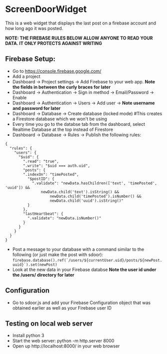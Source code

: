 # ScreenDoorWidget

This is a web widget that displays the last post on a firebase account and how long ago it was posted.

**NOTE: THE FIREBASE RULES BELOW ALLOW ANYONE TO READ YOUR DATA. IT ONLY PROTECTS AGAINST WRITING**

## Firebase Setup:
* Go to https://console.firebase.google.com/
* Add a project
* Dashboard -> Project settings -> Add Firebase to your web app. **Note the fields in between the curly braces for later**
* Dashboard -> Authentication -> Sign in method -> Email/Password -> Enable
* Dashboard -> Authentication -> Users -> Add user -> **Note username and password for later**
* Dashboard -> Database -> Create database (locked mode) #This creates a Firestore database which we won't be using
* Every time you go to the databse tab from the dashboard, select Realtime Database at the top instead of Firestore
* Dashboard -> Database  -> Rules -> Publish the following rules:
```
{
  "rules": {
    "users": {
      "$uid": {
        ".read": "true",
        ".write": "$uid === auth.uid",
        "posts": {
        ".indexOn": "timePosted",
          "$postID": {
          	".validate": "newData.hasChildren(['text', 'timePosted', 'uuid']) &&
          	    newData.child('text').isString() &&
                    newData.child('timePosted').isNumber() &&
                    newData.child('uuid').isString()"
          }
        },
        "lastHeartbeat": {
          ".validate": "newData.isNumber()"
        }
      }
    }
  }
}
```
* Post a message to your database with a command similar to the following (or just make the post with sdoor):
```firebase.database().ref(`/users/${currentUser.uid}/posts/${newPost.uuid}`).set(newPost)```
* Look at the new data in your Firebase databse **Note the user id under the /users/ directory for later**

## Configuration
* Go to sdoor.js and add your Firebase Configuration object that was obtained earlier as well as your Firebase user ID

## Testing on local web server
* Install python 3
* Start the web server: python -m http.server 8000
* Open up http://localhost:8000/ in your web browser
